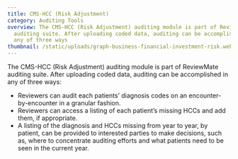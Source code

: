 ```yaml
---
title: CMS-HCC (Risk Adjustment)
category: Auditing Tools
overview: The CMS-HCC (Risk Adjustment) auditing module is part of ReviewMate
  auditing suite. After uploading coded data, auditing can be accomplished in
  any of three ways
thumbnail: /static/uploads/graph-business-financial-investment-risk.webp
---
```

The CMS-HCC (Risk Adjustment) auditing module is part of ReviewMate auditing suite. After uploading coded data, auditing can be accomplished in any of three ways:

* Reviewers can audit each patients’ diagnosis codes on an encounter-by-encounter in a granular fashion.
* Reviewers can access a listing of each patient’s missing HCCs and add them, if appropriate.
* A listing of the diagnosis and HCCs missing from year to year, by patient, can be provided to interested parties to make decisions, such as, where to concentrate auditing efforts and what patients need to be seen in the current year.